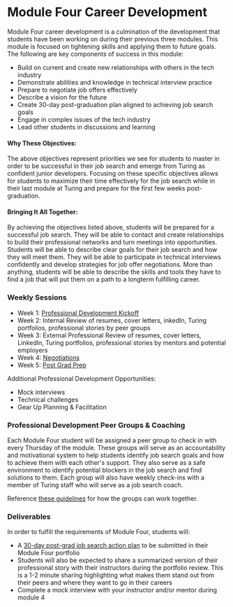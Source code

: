 # Module Four Career Development

Module Four career development is a culmination of the development that students have been working on during their previous three modules. This module is focused on tightening skills and applying them to future goals. The following are key components of success in this module:

* Build on current and create new relationships with others in the tech industry
* Demonstrate abilities and knowledge in technical interview practice
* Prepare to negotiate job offers effectively
* Describe a vision for the future
* Create 30-day post-graduation plan aligned to achieving job search goals
* Engage in complex issues of the tech industry
* Lead other students in discussions and learning 

#### Why These Objectives:
The above objectives represent priorities we see for students to master in order to be successful in their job search and emerge from Turing as confident junior developers. Focusing on these specific objectives allows for students to maximize their time effectively for the job search while in their last module at Turing and prepare for the first few weeks post-graduation. 

#### Bringing It All Together:
By achieving the objectives listed above, students will be prepared for a successful job search. They will be able to contact and create relationships to build their professional networks and turn meetings into opportunities. Students will be able to describe clear goals for their job search and how they will meet them. They will be able to participate in technical interviews confidently and develop strategies for job offer negotiations. More than anything, students will be able to describe the skills and tools they have to find a job that will put them on a path to a longterm fulfilling career. 

### Weekly Sessions

* Week 1: [Professional Development Kickoff](https://github.com/turingschool/career-development-curriculum/blob/master/module_four/wk1_pd_kickoff.md) 
* Week 2: Internal Review of resumes, cover letters, inkedIn, Turing portfolios, professional stories by peer groups
* Week 3: External Professional Review of resumes, cover letters, LinkedIn, Turing portfolios, professional stories by mentors and potential employers
* Week 4: [Negotiations](https://github.com/turingschool/career-development-curriculum/blob/master/module_four/wk4_negotiations.md)
* Week 5: [Post Grad Prep](https://github.com/turingschool/career-development-curriculum/blob/master/module_four/mod_5_prep.md)

Additional Professional Development Opportunities:

* Mock interviews
* Technical challenges
* Gear Up Planning & Facilitation

### Professional Development Peer Groups & Coaching
Each Module Four student will be assigned a peer group to check in with every Thursday of the module. These groups will serve as an  accountability and motivational system to help students identify job search goals and how to achieve them with each other's support. They also serve as a safe environment to identify potential blockers in the job search and find solutions to them. Each group will also have weekly check-ins with a member of Turing staff who will serve as a job search coach. 

Reference [these guidelines](https://github.com/turingschool/career-development-curriculum/blob/master/module_four/guidelines_for_support_groups.md) for how the groups can work together.

### Deliverables
In order to fulfill the requirements of Module Four, students will:

* A [30-day post-grad job search action plan](https://github.com/turingschool/career-development-curriculum/blob/master/module_four/post_grad_plan.md) to be submitted in their Module Four portfolio
* Students will also be expected to share a summarized version of their professional story with their instructors during the portfolio review. This is a 1-2 minute sharing highlighting what makes them stand out from their peers and where they want to go in their careers
* Complete a mock interview with your instructor and/or mentor during module 4
